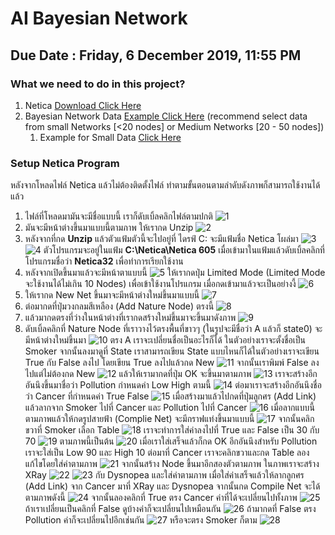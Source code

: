 # AI Bayesian Network

## Due Date : Friday, 6 December 2019, 11:55 PM

### What we need to do in this project?

1. Netica [Download Click Here](https://www.norsys.com/downloads/Netica_Win.exe)
2. Bayesian Network Data [Example Click Here](http://www.bnlearn.com/bnrepository/) (recommend select data from small Networks [<20 nodes] or Medium Networks [20 - 50 nodes])
   1.  Example for Small Data [Click Here](http://www.bnlearn.com/bnrepository/discrete-small.html#asia)


### Setup Netica Program

หลังจากโหลดไฟล์ Netica แล้วไม่ต้องติดตั้งไฟล์ ทำตามขั้นตอนตามลำดับดังภาพก็สามารถใช้งานได้แล้ว

1. ไฟล์ที่โหลดมามันจะมีชื่อแบบนี้ เราก็ดับเบิ้ลคลิกไฟล์ตามปกติ
![1](https://raw.githubusercontent.com/SunatP/ITCS451_AI/master/img/1.PNG)
2. มันจะมีหน้าต่างขึ้นมาแบบนี้ตามภาพ ให้เรากด Unzip
![2](https://raw.githubusercontent.com/SunatP/ITCS451_AI/master/img/2.PNG)
3. หลังจากที่กด **Unzip** แล้วตัวแฟ้มตัวนี้จะไปอยู่ที่ ไดรฟ์ C: จะมีแฟ้มชื่อ Netica โผล่มา
![3](https://raw.githubusercontent.com/SunatP/ITCS451_AI/master/img/3.PNG)
![4](https://raw.githubusercontent.com/SunatP/ITCS451_AI/master/img/4.PNG)
ตัวโปรแกรมจะอยู่ในแฟ้ม **C:\Netica\Netica 605** เมื่อเข้ามาในแฟ้มแล้วดับเบิ้ลคลิกที่โปรแกรมชื่อว่า **Netica32** เพื่อทำการเรียกใช้งาน
4.  หลังจากเปิดขึ้นมาแล้วจะมีหน้าตาแบบนี้
![5](https://raw.githubusercontent.com/SunatP/ITCS451_AI/master/img/5.PNG)
ให้เรากดปุ่ม Limited Mode (Limited Mode จะใช้งานได้ไม่เกิน 10 Nodes) เพื่อเข้าใช้งานโปรแกรม เมื่อกดเข้ามาแล้วจะเป็นอย่างงี้
![6](https://raw.githubusercontent.com/SunatP/ITCS451_AI/master/img/6.PNG)
5. ให้เรากด New Net ขึ้นมาจะมีหน้าต่างใหม่ขึ้นมาแบบนี้
![7](https://raw.githubusercontent.com/SunatP/ITCS451_AI/master/img/7.PNG)
6. ต่อมากดที่ปุ่มวงกลมสีเหลือง (Add Nature Node) ตรงนี้ 
![8](https://raw.githubusercontent.com/SunatP/ITCS451_AI/master/img/8.PNG)
7. แล้วมากดตรงที่ว่างในหน้าต่างที่เรากดสร้างใหม่ขึ้นมาจะขึ้นมาดังภาพ
![9](https://raw.githubusercontent.com/SunatP/ITCS451_AI/master/img/9.PNG)
8. ดับเบิ้ลคลิกที่ Nature Node ที่เราวางไว้ตรงพื้นที่ขาวๆ (ในรูปจะมีชื่อว่า A แล้วก็ state0) จะมีหน้าต่างใหม่ขึ้นมา
![10](https://raw.githubusercontent.com/SunatP/ITCS451_AI/master/img/10.PNG) ตรง A เราจะเปลี่ยนชื่อเป็นอะไรก็ได้ ในตัวอย่างเราจะตั้งชื่อเป็น Smoker จากนั้นลงมาดูที่ State เราสามารถเขียน State แบบไหนก็ได้ในตัวอย่างเราจะเขียน True กับ False ลงไป โดยเขียน True ลงไปแล้วกด New 
![11](https://raw.githubusercontent.com/SunatP/ITCS451_AI/master/img/11.PNG)
จากนั้นเราพิมพ์ False ลงไปแต่ไม่ต้องกด New
![12](https://raw.githubusercontent.com/SunatP/ITCS451_AI/master/img/12.PNG)
แล้วให้เรามากดที่ปุ่ม OK จะขึ้นมาตามภาพ
![13](https://raw.githubusercontent.com/SunatP/ITCS451_AI/master/img/smoker.PNG)
เราจะสร้างอีกอันนึงขึ้นมาชื่อว่า Pollution กำหนดค่า Low High ตามนี้
![14](https://raw.githubusercontent.com/SunatP/ITCS451_AI/master/img/13.PNG)
ต่อมาเราจะสร้างอีกอันนึงชื่อว่า Cancer ที่กำหนดค่า True False
![15](https://raw.githubusercontent.com/SunatP/ITCS451_AI/master/img/14.PNG) เมื่อสร้างมาแล้วไปกดที่ปุ่มลูกศร (Add Link) แล้วลากจาก Smoker ไปที่ Cancer และ Pollution ไปที่ Cancer 
![16](https://raw.githubusercontent.com/SunatP/ITCS451_AI/master/img/15.PNG) เมื่อลากแบบนี้ตามภาพแล้วให้กดรูปสายฟ้า (Complie Net) จะมีกราฟแท่งขึ้นมาแบบนี้
![17](https://raw.githubusercontent.com/SunatP/ITCS451_AI/master/img/16.PNG)
จากนั้นคลิกขวาที่ Smoker เลือก Table
![18](https://raw.githubusercontent.com/SunatP/ITCS451_AI/master/img/17.png)
เราจะทำการใส่ค่าลงไปที่ True และ False เป็น 30 กับ 70
![19](https://raw.githubusercontent.com/SunatP/ITCS451_AI/master/img/18.PNG)
ตามภาพนี้เป็นต้น
![20](https://raw.githubusercontent.com/SunatP/ITCS451_AI/master/img/19.PNG)
เมื่อเราใส่เสร็จแล้วก็กด OK อีกอันนึงสำหรับ Pollution เราจะใส่เป็น Low 90 และ High 10 ต่อมาที่ Cancer เราจะคลิกขวาและกด Table ลองแก้ไขโดยใส่ค่าตามภาพ
![21](https://raw.githubusercontent.com/SunatP/ITCS451_AI/master/img/21.PNG)
จากนั้นสร้าง Node ขึ้นมาอีกสองตัวตามภาพ ในภาพเราจะสร้าง XRay 
![22](https://raw.githubusercontent.com/SunatP/ITCS451_AI/master/img/22.PNG)
![23](https://raw.githubusercontent.com/SunatP/ITCS451_AI/master/img/23.PNG)
กับ Dysnopea และใส่ค่าตามภาพ เมื่อใส่ค่าเสร็จแล้วให้ลากลูกศร (Add Link) จาก Cancer มาที่ XRay และ Dysnopea จากนั้นกด Compile Net จะได้ตามภาพดังนี้
![24](https://raw.githubusercontent.com/SunatP/ITCS451_AI/master/img/24.PNG)
จากนั้นลองคลิกที่ True ตรง Cancer ค่าที่ได้จะเปลี่ยนไปทั้งภาพ
![25](https://raw.githubusercontent.com/SunatP/ITCS451_AI/master/img/25.PNG)
ถ้าเราเปลี่ยนเป็นคลิกที่ False ดูบ้างค่าก็จะเปลี่ยนไปเหมือนกัน
![26](https://raw.githubusercontent.com/SunatP/ITCS451_AI/master/img/26.PNG)
ถ้ามากดที่ False ตรง Pollution ค่าก็จะเปลี่ยนไปอีกเช่นกัน
![27](https://raw.githubusercontent.com/SunatP/ITCS451_AI/master/img/27.PNG)
หรือจะตรง Smoker ก็ตาม
![28](https://raw.githubusercontent.com/SunatP/ITCS451_AI/master/img/28.PNG)
